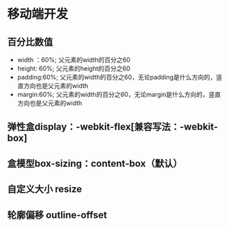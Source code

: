 # 移动端开发

## 百分比数值
- width ：60%;       父元素的width的百分之60
- height: 60%;       父元素的height的百分之60
- padding:60%;       父元素的width的百分之60，无论padding是什么方向的，竖直方向也是父元素的width
- margin:60%;        父元素的width的百分之60，无论margin是什么方向的，竖直方向也是父元素的width

## 弹性盒display：-webkit-flex[兼容写法：-webkit-box]

## 盒模型box-sizing：content-box（默认）

## 自定义大小 resize

## 轮廓偏移 outline-offset